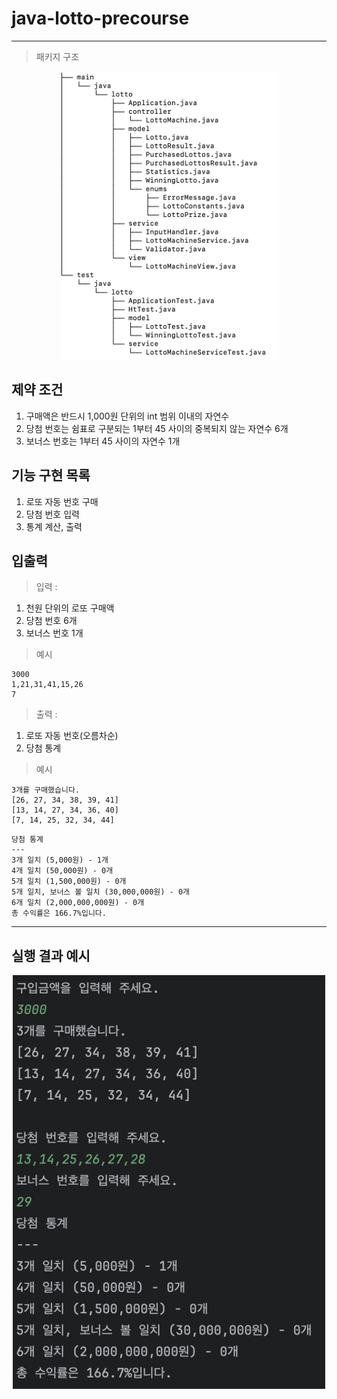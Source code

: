 # java-lotto-precourse

--- 
> 패키지 구조
<p align="center">
    <img src="img/package.png" alt="package.png" width="350px">
</p>

## 제약 조건
1. 구매액은 반드시 1,000원 단위의 int 범위 이내의 자연수
2. 당첨 번호는 쉼표로 구분되는 1부터 45 사이의 중복되지 않는 자연수 6개
3. 보너스 번호는 1부터 45 사이의 자연수 1개

## 기능 구현 목록
1. 로또 자동 번호 구매
2. 당첨 번호 입력
3. 통계 계산, 출력

## 입출력
> 입력 :

1. 천원 단위의 로또 구매액
2. 당첨 번호 6개
3. 보너스 번호 1개

> 예시
```
3000
1,21,31,41,15,26
7
```

> 출력 :

1. 로또 자동 번호(오름차순)
2. 당첨 통계 

> 예시
```
3개를 구매했습니다.
[26, 27, 34, 38, 39, 41]
[13, 14, 27, 34, 36, 40]
[7, 14, 25, 32, 34, 44]
```
```
당첨 통계
---
3개 일치 (5,000원) - 1개
4개 일치 (50,000원) - 0개
5개 일치 (1,500,000원) - 0개
5개 일치, 보너스 볼 일치 (30,000,000원) - 0개
6개 일치 (2,000,000,000원) - 0개
총 수익률은 166.7%입니다.
```

---

## 실행 결과 예시
<p align="center">
    <img src="img/lottoResult.png" alt="lottoResult.png" width="500px">
</p>
